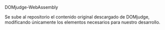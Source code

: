DOMjudge-WebAssembly

Se sube al repositorio el contenido original descargado de DOMjudge, modificando únicamente los elementos necesarios para nuestro desarrollo.
